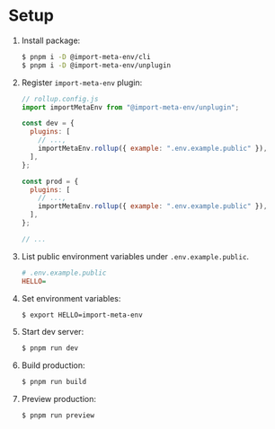 # Setup

1. Install package:

   ```sh
   $ pnpm i -D @import-meta-env/cli
   $ pnpm i -D @import-meta-env/unplugin
   ```

1. Register `import-meta-env` plugin:

   ```js
   // rollup.config.js
   import importMetaEnv from "@import-meta-env/unplugin";

   const dev = {
     plugins: [
       // ...,
       importMetaEnv.rollup({ example: ".env.example.public" }),
     ],
   };

   const prod = {
     plugins: [
       // ...,
       importMetaEnv.rollup({ example: ".env.example.public" }),
     ],
   };

   // ...
   ```

1. List public environment variables under `.env.example.public`.

   ```ini
   # .env.example.public
   HELLO=
   ```

1. Set environment variables:

   ```sh
   $ export HELLO=import-meta-env
   ```

1. Start dev server:

   ```sh
   $ pnpm run dev
   ```

1. Build production:

   ```sh
   $ pnpm run build
   ```

1. Preview production:

   ```sh
   $ pnpm run preview
   ```
